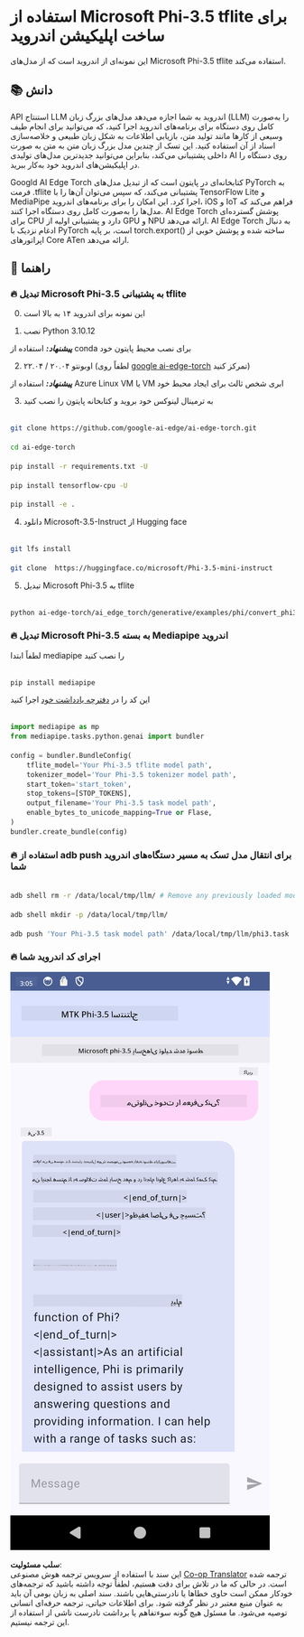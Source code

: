 <!--
CO_OP_TRANSLATOR_METADATA:
{
  "original_hash": "c4fe7f589d179be96a5577b0b8cba6aa",
  "translation_date": "2025-05-07T14:07:11+00:00",
  "source_file": "md/02.Application/01.TextAndChat/Phi3/UsingPhi35TFLiteCreateAndroidApp.md",
  "language_code": "fa"
}
-->
# **استفاده از Microsoft Phi-3.5 tflite برای ساخت اپلیکیشن اندروید**

این نمونه‌ای از اندروید است که از مدل‌های Microsoft Phi-3.5 tflite استفاده می‌کند.

## **📚 دانش**

API استنتاج LLM اندروید به شما اجازه می‌دهد مدل‌های بزرگ زبان (LLM) را به‌صورت کامل روی دستگاه برای برنامه‌های اندروید اجرا کنید، که می‌توانید برای انجام طیف وسیعی از کارها مانند تولید متن، بازیابی اطلاعات به شکل زبان طبیعی و خلاصه‌سازی اسناد از آن استفاده کنید. این تسک از چندین مدل بزرگ زبان متن به متن به صورت داخلی پشتیبانی می‌کند، بنابراین می‌توانید جدیدترین مدل‌های تولیدی AI روی دستگاه را در اپلیکیشن‌های اندروید خود به‌کار ببرید.

Googld AI Edge Torch کتابخانه‌ای در پایتون است که از تبدیل مدل‌های PyTorch به فرمت .tflite پشتیبانی می‌کند، که سپس می‌توان آن‌ها را با TensorFlow Lite و MediaPipe اجرا کرد. این امکان را برای برنامه‌های اندروید، iOS و IoT فراهم می‌کند که مدل‌ها را به‌صورت کامل روی دستگاه اجرا کنند. AI Edge Torch پوشش گسترده‌ای برای CPU دارد و پشتیبانی اولیه از GPU و NPU ارائه می‌دهد. AI Edge Torch به دنبال ادغام نزدیک با PyTorch است، بر پایه torch.export() ساخته شده و پوشش خوبی از اپراتورهای Core ATen ارائه می‌دهد.

## **🪬 راهنما**

### **🔥 تبدیل Microsoft Phi-3.5 به پشتیبانی tflite**

0. این نمونه برای اندروید ۱۴ به بالا است

1. نصب Python 3.10.12

***پیشنهاد:*** استفاده از conda برای نصب محیط پایتون خود

2. اوبونتو ۲۰.۰۴ / ۲۲.۰۴ (لطفاً روی [google ai-edge-torch](https://github.com/google-ai-edge/ai-edge-torch) تمرکز کنید)

***پیشنهاد:*** استفاده از Azure Linux VM یا VM ابری شخص ثالث برای ایجاد محیط خود

3. به ترمینال لینوکس خود بروید و کتابخانه پایتون را نصب کنید

```bash

git clone https://github.com/google-ai-edge/ai-edge-torch.git

cd ai-edge-torch

pip install -r requirements.txt -U 

pip install tensorflow-cpu -U

pip install -e .

```

4. دانلود Microsoft-3.5-Instruct از Hugging face

```bash

git lfs install

git clone  https://huggingface.co/microsoft/Phi-3.5-mini-instruct

```

5. تبدیل Microsoft Phi-3.5 به tflite

```bash

python ai-edge-torch/ai_edge_torch/generative/examples/phi/convert_phi3_to_tflite.py --checkpoint_path  Your Microsoft Phi-3.5-mini-instruct path --tflite_path Your Microsoft Phi-3.5-mini-instruct tflite path  --prefill_seq_len 1024 --kv_cache_max_len 1280 --quantize True

```

### **🔥 تبدیل Microsoft Phi-3.5 به بسته Mediapipe اندروید**

لطفاً ابتدا mediapipe را نصب کنید

```bash

pip install mediapipe

```

این کد را در [دفترچه یادداشت خود](../../../../../../code/09.UpdateSamples/Aug/Android/convert/convert_phi.ipynb) اجرا کنید

```python

import mediapipe as mp
from mediapipe.tasks.python.genai import bundler

config = bundler.BundleConfig(
    tflite_model='Your Phi-3.5 tflite model path',
    tokenizer_model='Your Phi-3.5 tokenizer model path',
    start_token='start_token',
    stop_tokens=[STOP_TOKENS],
    output_filename='Your Phi-3.5 task model path',
    enable_bytes_to_unicode_mapping=True or Flase,
)
bundler.create_bundle(config)

```

### **🔥 استفاده از adb push برای انتقال مدل تسک به مسیر دستگاه‌های اندروید شما**

```bash

adb shell rm -r /data/local/tmp/llm/ # Remove any previously loaded models

adb shell mkdir -p /data/local/tmp/llm/

adb push 'Your Phi-3.5 task model path' /data/local/tmp/llm/phi3.task

```

### **🔥 اجرای کد اندروید شما**

![demo](../../../../../../translated_images/demo.06d5a4246f057d1be99ffad0cbf22f4ac0c41530774d51ff903cfaa1d3cd3c8e.fa.png)

**سلب مسئولیت**:  
این سند با استفاده از سرویس ترجمه هوش مصنوعی [Co-op Translator](https://github.com/Azure/co-op-translator) ترجمه شده است. در حالی که ما در تلاش برای دقت هستیم، لطفاً توجه داشته باشید که ترجمه‌های خودکار ممکن است حاوی خطاها یا نادرستی‌هایی باشند. سند اصلی به زبان بومی آن باید به عنوان منبع معتبر در نظر گرفته شود. برای اطلاعات حیاتی، ترجمه حرفه‌ای انسانی توصیه می‌شود. ما مسئول هیچ گونه سوءتفاهم یا برداشت نادرست ناشی از استفاده از این ترجمه نیستیم.